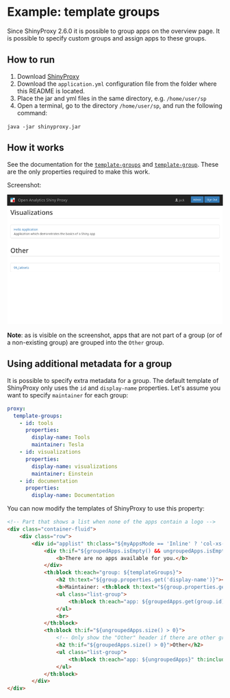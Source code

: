 # Example: template groups

Since ShinyProxy 2.6.0 it is possible to group apps on the overview page. It is
possible to specify custom groups and assign apps to these groups.

## How to run

1. Download [ShinyProxy](https://www.shinyproxy.io/downloads "ShinyProxy website")
2. Download the `application.yml` configuration file from the folder where this README is located.
3. Place the jar and yml files in the same directory, e.g. `/home/user/sp`
4. Open a terminal, go to the directory `/home/user/sp`, and run the following command:

`java -jar shinyproxy.jar`

## How it works

See the documentation for the [`template-groups`]() and [`template-group`]().
These are the only properties required to make this work.

Screenshot:

![Screenshot of the template group feature](screenshot.png)

**Note**: as is visible on the screenshot, apps that are not part of a group (or
of a non-existing group) are grouped into the `Other` group.

## Using additional metadata for a group

It is possible to specify extra metadata for a group. The default template of
ShinyProxy only uses the `id` and `display-name` properties. Let's assume you
want to specify `maintainer` for each group:

```yaml
proxy:
  template-groups:
    - id: tools
      properties:
        display-name: Tools
        maintainer: Tesla
    - id: visualizations
      properties:
        display-name: visualizations
        maintainer: Einstein
    - id: documentation
      properties:
        display-name: Documentation
```

You can now modify the templates of ShinyProxy to use this property:

```html
<!-- Part that shows a list when none of the apps contain a logo -->
<div class="container-fluid">
    <div class="row">
        <div id="applist" th:class="${myAppsMode == 'Inline' ? 'col-xs-12 col-md-4 col-md-offset-3 col-lg-5 col-lg-offset-3' : 'col-lg-6 col-lg-offset-3'}">
            <div th:if="${groupedApps.isEmpty() && ungroupedApps.isEmpty()}"  class="alert alert-info" role="alert" s>
                <b>There are no apps available for you.</b>
            </div>
            <th:block th:each="group: ${templateGroups}">
                <h2 th:text="${group.properties.get('display-name')}"></h2>
                <b>Maintainer: <th:block th:text="${group.properties.get('maintainer')}"/></b>
                <ul class="list-group">
                    <th:block th:each="app: ${groupedApps.get(group.id)}" th:include="index :: app(${app})"/>
                </ul>
                <br>
            </th:block>
            <th:block th:if="${ungroupedApps.size() > 0}">
                <!-- Only show the "Other" header if there are other groups with apps -->
                <h2 th:if="${groupedApps.size() > 0}">Other</h2>
                <ul class="list-group">
                    <th:block th:each="app: ${ungroupedApps}" th:include="index :: app(${app})"/>
                </ul>
            </th:block>
        </div>
</div>
```
